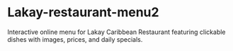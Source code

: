# Lakay-restaurant-menu2
Interactive online menu for Lakay Caribbean Restaurant featuring clickable dishes with images, prices, and daily specials.
